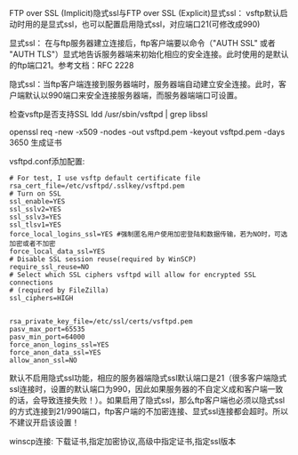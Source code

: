 FTP over SSL (Implicit)隐式ssl与FTP over SSL (Explicit)显式ssl：
vsftp默认启动时用的是显式ssl，也可以配置启用隐式ssl，对应端口21(可修改成990)

显式ssl： 在与ftp服务器建立连接后，ftp客户端要以命令（"AUTH SSL" 或者 "AUTH TLS"）显式地告诉服务器端来初始化相应的安全连接。此时使用的是默认的ftp端口21。参考文档：RFC 2228

隐式ssl：当ftp客户端连接到服务器端时，服务器端自动建立安全连接。此时，客户端默认以990端口来安全连接服务器端，而服务器端端口可设置。

检查vsftp是否支持SSL
ldd /usr/sbin/vsftpd | grep libssl

openssl req -new -x509 -nodes -out vsftpd.pem -keyout vsftpd.pem -days 3650
生成证书

vsftpd.conf添加配置:
```
# For test, I use vsftp default certificate file
rsa_cert_file=/etc/vsftpd/.sslkey/vsftpd.pem
# Turn on SSL
ssl_enable=YES
ssl_sslv2=YES
ssl_sslv3=YES
ssl_tlsv1=YES
force_local_logins_ssl=YES #强制匿名用户使用加密登陆和数据传输，若为NO时，可选加密或者不加密
force_local_data_ssl=YES
# Disable SSL session reuse(required by WinSCP)
require_ssl_reuse=NO
# Select which SSL ciphers vsftpd will allow for encrypted SSL connections
# (required by FileZilla)
ssl_ciphers=HIGH


rsa_private_key_file=/etc/ssl/certs/vsftpd.pem
pasv_max_port=65535
pasv_min_port=64000
force_anon_logins_ssl=YES
force_anon_data_ssl=YES
allow_anon_ssl=NO

```

默认不启用隐式ssl功能，相应的服务器端隐式ssl默认端口是21（很多客户端隐式ssl连接时，设置的默认端口为990，因此如果服务器的不自定义成和客户端一致的话，会导致连接失败！）。如果启用了隐式ssl，那么ftp客户端也必须以隐式ssl的方式连接到21/990端口，ftp客户端的不加密连接、显式ssl连接都会超时。所以不建议开启该设置！


winscp连接:
下载证书,指定加密协议,高级中指定证书,指定ssl版本
